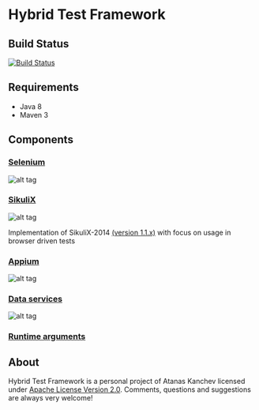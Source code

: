 **Hybrid Test Framework**
=========================

## Build Status ##
[![Build Status](https://travis-ci.org/atanaskanchev/hybrid-test-framework.svg?branch=hotfix%2Fselenium)](https://travis-ci.org/atanaskanchev/hybrid-test-framework)

## Requirements ##
* Java 8
* Maven 3

## Components ##

### [Selenium](docs/Selenium.md) ###
![alt tag](http://www.seleniumhq.org/images/big-logo.png)

### [SikuliX](docs/SikuliX.md) ###
![alt tag](http://www.sikuli.org/uploads/1/3/6/8/13689586/1350141391.png)

Implementation of SikuliX-2014 [(version 1.1.x)](https://github.com/RaiMan/SikuliX-2014) with focus on usage in browser driven tests

### [Appium](docs/Appium.md) ###
![alt tag](https://avatars3.githubusercontent.com/u/3221291?v=3&s=200)

### [Data services](docs/DataServices.md) ###
![alt tag](https://www.mashape.com/assets/images/home/open-source/unirest.svg)

### [Runtime arguments](docs/Arguments.md) ###

## About ##
Hybrid Test Framework is a personal project of Atanas Kanchev licensed under [Apache License Version 2.0](LICENSE.md). 
Comments, questions and suggestions are always very welcome!
